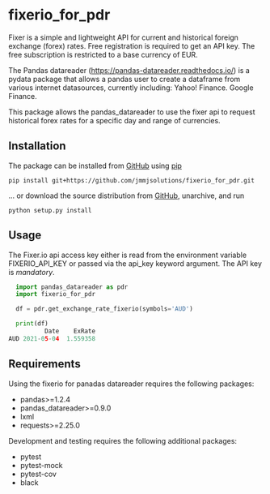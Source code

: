 # fixerio_for_pdr
Fixer is a simple and lightweight API for current and historical foreign exchange (forex) rates. 
Free registration is required to get an API key. The free subscription is restricted to a base
currency of EUR.
 
The Pandas datareader (https://pandas-datareader.readthedocs.io/) is a pydata package that allows a pandas user to create a dataframe 
from various internet datasources, currently including: Yahoo! Finance. Google Finance.

This package allows the pandas_datareader to use the fixer api to request historical forex rates for a specific day and range of currencies.

## Installation

The package can be installed from [GitHub](https://github.com/jmmjsolutions/fixerio_for_pdr) using [pip](http://www.pip-installer.org)
    
    pip install git+https://github.com/jmmjsolutions/fixerio_for_pdr.git


... or download the source distribution from [GitHub](https://github.com/jmmjsolutions/fixerio_for_pdr/archive/master.zip), unarchive, and run

    python setup.py install

## Usage

The Fixer.io api access key either is read from the environment variable FIXERIO_API_KEY or passed via the api_key keyword argument. 
The API key is *mandatory*.
```py
  import pandas_datareader as pdr
  import fixerio_for_pdr

  df = pdr.get_exchange_rate_fixerio(symbols='AUD')

  print(df)
          Date    ExRate
AUD 2021-05-04  1.559358

```

## Requirements

Using the fixerio for panadas datareader requires the following packages:

* pandas>=1.2.4
* pandas_datareader>=0.9.0
* lxml
* requests>=2.25.0

Development and testing requires the following additional packages:

* pytest
* pytest-mock
* pytest-cov
* black